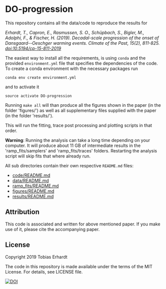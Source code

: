 # DO-progression

This repository contains all the data/code to reproduce the results for

*Erhardt, T., Capron, E., Rasmussen, S. O., Schüpbach, S., Bigler, M., Adolphi, F., & Fischer, H. (2019). Decadal-scale progression of the onset of Dansgaard--Oeschger warming events. Climate of the Past, 15(2), 811-825. [doi:10.5194/cp-15-811-2019](https://doi.org/10.5194/cp-15-811-2019)*

The easiest way to install all the requirements, is using `conda` and the provided `environment.yml` file that specifies the dependencies of the code.
To create a conda environment with the necessary packages run

    conda env create environment.yml

and to activate it
       
    source activate DO-progression

Running `make all` will than produce all the figures shown in the paper (in the folder 'figures/') as well as all supplementary files supplied with the paper (in the folder 'results/').

This will run the fitting, trace post processing and plotting scripts in that order.

**Warning**: Running the analysis can take a long time depending on your computer.
It will produce about 11 GB of intermediate results in the 'ramp_fits/samplers' and 'ramp_fits/traces' folders.
Restarting the analysis script will skip fits that where already run.

All sub directories contain their own respective `README.md` files:

- [code/README.md](code/README.md)
- [data/README.md](data/README.md)
- [ramp_fits/README.md](ramp_fits/README.md)
- [figures/README.md](figures/README.md)
- [results/README.md](results/README.md)

## Attribution
This code is associated and written for above mentioned paper.
If you make use of it, please cite the accompanying paper.

## License

Copyright 2019 Tobias Erhardt

The code in this repository is made available under the terms of the MIT License. 
For details, see LICENSE file.

[![DOI](https://zenodo.org/badge/111786919.svg)](https://zenodo.org/badge/latestdoi/111786919)

